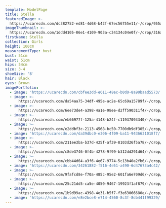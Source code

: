 ```yaml
---
template: ModelPage
title: Stella
featuredImage: >-
  https://ucarecdn.com/dc382752-ed81-4d68-b42f-67ec56755e11/-/crop/955x446/0,111/-/preview/
imageThumbnail: >-
  https://ucarecdn.com/1ddd4105-06e1-4109-903a-c34134c04e0f/-/crop/316x429/152,72/-/preview/
firstName: Stella
collection: Girls
height: 100cm
measurementType: bust
bust: 51cm
waist: 51cm
hips: 54cm
size: 3-4
shoeSize: '8'
hair: Black
eyes: Brown
imagePortfolio:
  - image: 'https://ucarecdn.com/cbfee3dd-e611-48ec-b0d0-8a90baad5573/'
  - image: >-
      https://ucarecdn.com/da54aa75-34df-495e-ac2e-65c69a15789f/-/crop/1440x1260/0,180/-/preview/
  - image: >-
      https://ucarecdn.com/6ee73de4-a398-4a1e-98ee-d2ff590311f4/-/crop/535x820/50,78/-/preview/
  - image: >-
      https://ucarecdn.com/eb66977f-125a-4148-b24f-c11937093340/-/crop/562x801/21,63/-/preview/
  - image: >-
      https://ucarecdn.com/e2ddbf3c-2113-4568-bc50-7700db9df305/-/crop/611x770/0,146/-/preview/
  - image: 'https://ucarecdn.com/da39dbc0-e306-4f09-ba11-9436631018f7/'
  - image: >-
      https://ucarecdn.com/211ee3ba-b37d-425f-af39-8103d26f5a78/-/crop/574x905/37,11/-/preview/
  - image: >-
      https://ucarecdn.com/c8de3746-0f4b-4278-9f99-b312dd291d64/-/crop/558x674/30,240/-/preview/
  - image: >-
      https://ucarecdn.com/cbb44d64-a3f6-4e67-9774-5c13b40a2fb6/-/crop/611x797/0,119/-/preview/
  - image: 'https://ucarecdn.com/34261882-f516-4e51-a490-6d47673a4c42/'
  - image: >-
      https://ucarecdn.com/9fafcd8e-f70a-485c-95e2-601fa6e709d6/-/crop/611x776/0,140/-/preview/
  - image: >-
      https://ucarecdn.com/25c21dd5-ca5e-4050-9467-19923f1af879/-/crop/709x518/213,61/-/preview/
  - image: >-
      https://ucarecdn.com/1b9d99ac-4398-4e31-b5f7-f3e63066680e/-/crop/611x844/0,72/-/preview/
  - image: 'https://ucarecdn.com/e8e2bce8-e714-4560-8c3f-8db441f99329/'
---
```


